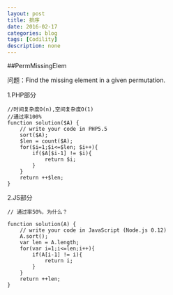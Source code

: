 ```yaml
---
layout: post
title: 排序
date: 2016-02-17
categories: blog
tags: [Codility]
description: none
---
```


##PermMissingElem

问题：Find the missing element in a given permutation.

1.PHP部分

    //时间复杂度O(n),空间复杂度O(1)
    //通过率100%
    function solution($A) {
        // write your code in PHP5.5
        sort($A);
        $len = count($A);
        for($i=1;$i<=$len; $i++){
            if($A[$i-1] != $i){
                return $i;
            }
        }
        return ++$len;
    }

2.JS部分

    // 通过率50%，为什么？

    function solution(A) {
        // write your code in JavaScript (Node.js 0.12)
        A.sort();
        var len = A.length;
        for(var i=1;i<=len;i++){
            if(A[i-1] != i){
                return i;
            }
        }
        return ++len;
    }